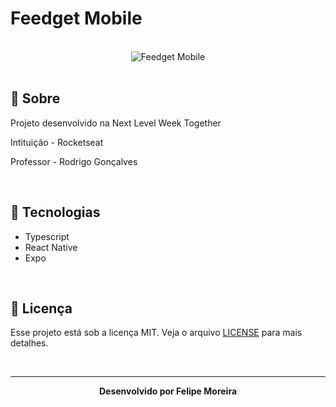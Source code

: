 # Feedget Mobile

<br>

<div align="center">
  <img src="https://user-images.githubusercontent.com/25290972/167264256-62235734-0cfb-4cd3-b1e8-0c47f6e94a25.png" alt="Feedget Mobile">
</div>

<br>

## :bookmark_tabs: Sobre

Projeto desenvolvido na Next Level Week Together

Intituição - Rocketseat

Professor - Rodrigo Gonçalves

<br>

## :rocket: Tecnologias

- Typescript
- React Native
- Expo

<br>

## :green_book: Licença 

Esse projeto está sob a licença MIT. Veja o arquivo [LICENSE](LICENSE) para mais detalhes.

<br>

---

<div align="center">
    <b>Desenvolvido por Felipe Moreira</b>
</div>
